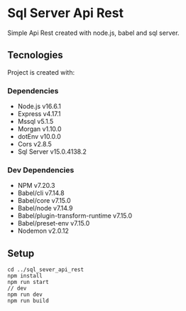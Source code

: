 # Sql Server Api Rest
Simple Api Rest created with node.js, babel and sql server.
## Tecnologies 
Project is created with:
### Dependencies
* Node.js v16.6.1
* Express v4.17.1
* Mssql v5.1.5
* Morgan v1.10.0
* dotEnv v10.0.0
* Cors v2.8.5
* Sql Server v15.0.4138.2
### Dev Dependencies
* NPM v7.20.3
* Babel/cli v7.14.8
* Babel/core v7.15.0
* Babel/node v7.14.9
* Babel/plugin-transform-runtime v7.15.0
* Babel/preset-env v7.15.0
* Nodemon v2.0.12
## Setup
```
cd ../sql_sever_api_rest
npm install
npm run start
// dev
npm run dev 
npm run build
```
